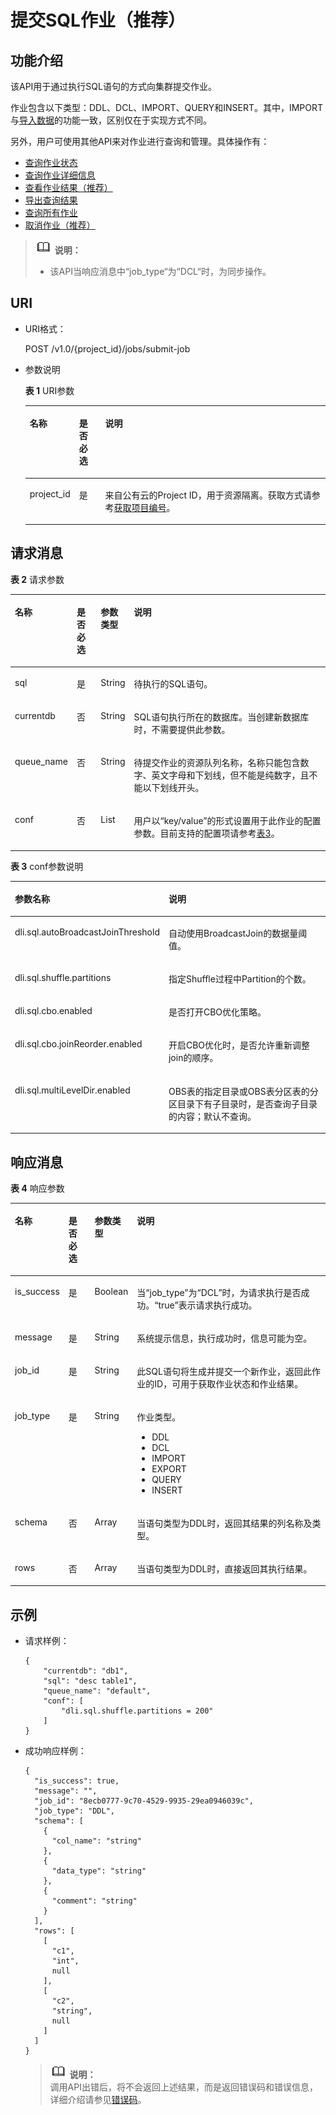 # 提交SQL作业（推荐）<a name="dli_02_0102"></a>

## 功能介绍<a name="s51df1f9bf4784cf4a56c09b3973a2adc"></a>

该API用于通过执行SQL语句的方式向集群提交作业。

作业包含以下类型：DDL、DCL、IMPORT、QUERY和INSERT。其中，IMPORT与[导入数据](导入数据.md)的功能一致，区别仅在于实现方式不同。

另外，用户可使用其他API来对作业进行查询和管理。具体操作有：

-   [查询作业状态](查询作业状态.md)
-   [查询作业详细信息](查询作业详细信息.md)
-   [查看作业结果（推荐）](查看作业结果（推荐）.md)
-   [导出查询结果](导出查询结果.md)
-   [查询所有作业](查询所有作业.md)
-   [取消作业（推荐）](取消作业（推荐）.md)

>![](public_sys-resources/icon-note.gif) **说明：**   
>-   该API当响应消息中“job\_type“为“DCL“时，为同步操作。  

## URI<a name="s807a09edd221483999c7c51233072a4a"></a>

-   URI格式：

    POST /v1.0/\{project\_id\}/jobs/submit-job

-   参数说明

    **表 1**  URI参数

    <a name="zh-cn_topic_0069077806_table9770605"></a>
    <table><thead align="left"><tr id="zh-cn_topic_0069077806_row35653836"><th class="cellrowborder" valign="top" width="11.881188118811881%" id="mcps1.2.4.1.1"><p id="zh-cn_topic_0069077806_p14983541266"><a name="zh-cn_topic_0069077806_p14983541266"></a><a name="zh-cn_topic_0069077806_p14983541266"></a>名称</p>
    </th>
    <th class="cellrowborder" valign="top" width="8.91089108910891%" id="mcps1.2.4.1.2"><p id="zh-cn_topic_0069077806_p9981547619"><a name="zh-cn_topic_0069077806_p9981547619"></a><a name="zh-cn_topic_0069077806_p9981547619"></a>是否必选</p>
    </th>
    <th class="cellrowborder" valign="top" width="79.20792079207921%" id="mcps1.2.4.1.3"><p id="a9de737854caf4be3a07db76909948f18"><a name="a9de737854caf4be3a07db76909948f18"></a><a name="a9de737854caf4be3a07db76909948f18"></a>说明</p>
    </th>
    </tr>
    </thead>
    <tbody><tr id="row5320171434012"><td class="cellrowborder" valign="top" width="11.881188118811881%" headers="mcps1.2.4.1.1 "><p id="zh-cn_topic_0069077803_p43412436"><a name="zh-cn_topic_0069077803_p43412436"></a><a name="zh-cn_topic_0069077803_p43412436"></a>project_id</p>
    </td>
    <td class="cellrowborder" valign="top" width="8.91089108910891%" headers="mcps1.2.4.1.2 "><p id="zh-cn_topic_0069077803_p26746391"><a name="zh-cn_topic_0069077803_p26746391"></a><a name="zh-cn_topic_0069077803_p26746391"></a>是</p>
    </td>
    <td class="cellrowborder" valign="top" width="79.20792079207921%" headers="mcps1.2.4.1.3 "><p id="zh-cn_topic_0069077803_p18974100"><a name="zh-cn_topic_0069077803_p18974100"></a><a name="zh-cn_topic_0069077803_p18974100"></a>来自公有云的Project ID，用于资源隔离。获取方式请参考<a href="获取项目编号.md">获取项目编号</a>。</p>
    </td>
    </tr>
    </tbody>
    </table>


## 请求消息<a name="s46f967e8024f453cb6cd43f3af264950"></a>

**表 2**  请求参数

<a name="table6376584143542"></a>
<table><thead align="left"><tr id="row19110893143542"><th class="cellrowborder" valign="top" width="13%" id="mcps1.2.5.1.1"><p id="p42934984143542"><a name="p42934984143542"></a><a name="p42934984143542"></a>名称</p>
</th>
<th class="cellrowborder" valign="top" width="8%" id="mcps1.2.5.1.2"><p id="p55181642143542"><a name="p55181642143542"></a><a name="p55181642143542"></a>是否必选</p>
</th>
<th class="cellrowborder" valign="top" width="10%" id="mcps1.2.5.1.3"><p id="p40528033143542"><a name="p40528033143542"></a><a name="p40528033143542"></a>参数类型</p>
</th>
<th class="cellrowborder" valign="top" width="69%" id="mcps1.2.5.1.4"><p id="p61545269143542"><a name="p61545269143542"></a><a name="p61545269143542"></a>说明</p>
</th>
</tr>
</thead>
<tbody><tr id="row16818917143542"><td class="cellrowborder" valign="top" width="13%" headers="mcps1.2.5.1.1 "><p id="p4478514143542"><a name="p4478514143542"></a><a name="p4478514143542"></a>sql</p>
</td>
<td class="cellrowborder" valign="top" width="8%" headers="mcps1.2.5.1.2 "><p id="p27215339143542"><a name="p27215339143542"></a><a name="p27215339143542"></a>是</p>
</td>
<td class="cellrowborder" valign="top" width="10%" headers="mcps1.2.5.1.3 "><p id="p56958849143542"><a name="p56958849143542"></a><a name="p56958849143542"></a>String</p>
</td>
<td class="cellrowborder" valign="top" width="69%" headers="mcps1.2.5.1.4 "><p id="p1036145143542"><a name="p1036145143542"></a><a name="p1036145143542"></a>待执行的SQL语句。</p>
</td>
</tr>
<tr id="row48821488143542"><td class="cellrowborder" valign="top" width="13%" headers="mcps1.2.5.1.1 "><p id="p17152532143542"><a name="p17152532143542"></a><a name="p17152532143542"></a>currentdb</p>
</td>
<td class="cellrowborder" valign="top" width="8%" headers="mcps1.2.5.1.2 "><p id="p47177872143542"><a name="p47177872143542"></a><a name="p47177872143542"></a>否</p>
</td>
<td class="cellrowborder" valign="top" width="10%" headers="mcps1.2.5.1.3 "><p id="p63311321143542"><a name="p63311321143542"></a><a name="p63311321143542"></a>String</p>
</td>
<td class="cellrowborder" valign="top" width="69%" headers="mcps1.2.5.1.4 "><p id="p27943382143542"><a name="p27943382143542"></a><a name="p27943382143542"></a>SQL语句执行所在的数据库。当创建新数据库时，不需要提供此参数。</p>
</td>
</tr>
<tr id="row47659205154318"><td class="cellrowborder" valign="top" width="13%" headers="mcps1.2.5.1.1 "><p id="p1846530915443"><a name="p1846530915443"></a><a name="p1846530915443"></a>queue_name</p>
</td>
<td class="cellrowborder" valign="top" width="8%" headers="mcps1.2.5.1.2 "><p id="p3009358515443"><a name="p3009358515443"></a><a name="p3009358515443"></a>否</p>
</td>
<td class="cellrowborder" valign="top" width="10%" headers="mcps1.2.5.1.3 "><p id="p6674625215443"><a name="p6674625215443"></a><a name="p6674625215443"></a>String</p>
</td>
<td class="cellrowborder" valign="top" width="69%" headers="mcps1.2.5.1.4 "><p id="p32836715443"><a name="p32836715443"></a><a name="p32836715443"></a>待提交作业的资源队列名称，名称只能包含数字、英文字母和下划线，但不能是纯数字，且不能以下划线开头。</p>
</td>
</tr>
<tr id="row57451725143542"><td class="cellrowborder" valign="top" width="13%" headers="mcps1.2.5.1.1 "><p id="p36740211143542"><a name="p36740211143542"></a><a name="p36740211143542"></a>conf</p>
</td>
<td class="cellrowborder" valign="top" width="8%" headers="mcps1.2.5.1.2 "><p id="p23167106143542"><a name="p23167106143542"></a><a name="p23167106143542"></a>否</p>
</td>
<td class="cellrowborder" valign="top" width="10%" headers="mcps1.2.5.1.3 "><p id="p64596322143542"><a name="p64596322143542"></a><a name="p64596322143542"></a>List</p>
</td>
<td class="cellrowborder" valign="top" width="69%" headers="mcps1.2.5.1.4 "><p id="p23997108143542"><a name="p23997108143542"></a><a name="p23997108143542"></a>用户以“key/value”的形式设置用于此作业的配置参数。目前支持的配置项请参考<a href="#table0995047105710">表3</a>。</p>
</td>
</tr>
</tbody>
</table>

**表 3**  conf参数说明

<a name="table0995047105710"></a>
<table><thead align="left"><tr id="row1899634735718"><th class="cellrowborder" valign="top" width="29.959999999999997%" id="mcps1.2.3.1.1"><p id="p499615477576"><a name="p499615477576"></a><a name="p499615477576"></a>参数名称</p>
</th>
<th class="cellrowborder" valign="top" width="70.04%" id="mcps1.2.3.1.2"><p id="p1599618476576"><a name="p1599618476576"></a><a name="p1599618476576"></a>说明</p>
</th>
</tr>
</thead>
<tbody><tr id="row4996647165719"><td class="cellrowborder" valign="top" width="29.959999999999997%" headers="mcps1.2.3.1.1 "><p id="p599684745716"><a name="p599684745716"></a><a name="p599684745716"></a>dli.sql.autoBroadcastJoinThreshold</p>
</td>
<td class="cellrowborder" valign="top" width="70.04%" headers="mcps1.2.3.1.2 "><p id="p1999664775720"><a name="p1999664775720"></a><a name="p1999664775720"></a>自动使用BroadcastJoin的数据量阈值。</p>
</td>
</tr>
<tr id="row1399694719578"><td class="cellrowborder" valign="top" width="29.959999999999997%" headers="mcps1.2.3.1.1 "><p id="p13996347135720"><a name="p13996347135720"></a><a name="p13996347135720"></a>dli.sql.shuffle.partitions</p>
</td>
<td class="cellrowborder" valign="top" width="70.04%" headers="mcps1.2.3.1.2 "><p id="p1699684710571"><a name="p1699684710571"></a><a name="p1699684710571"></a>指定Shuffle过程中Partition的个数。</p>
</td>
</tr>
<tr id="row099614718573"><td class="cellrowborder" valign="top" width="29.959999999999997%" headers="mcps1.2.3.1.1 "><p id="p499684713577"><a name="p499684713577"></a><a name="p499684713577"></a>dli.sql.cbo.enabled</p>
</td>
<td class="cellrowborder" valign="top" width="70.04%" headers="mcps1.2.3.1.2 "><p id="p10996154712571"><a name="p10996154712571"></a><a name="p10996154712571"></a>是否打开CBO优化策略。</p>
</td>
</tr>
<tr id="row09965476573"><td class="cellrowborder" valign="top" width="29.959999999999997%" headers="mcps1.2.3.1.1 "><p id="p109967470579"><a name="p109967470579"></a><a name="p109967470579"></a>dli.sql.cbo.joinReorder.enabled</p>
</td>
<td class="cellrowborder" valign="top" width="70.04%" headers="mcps1.2.3.1.2 "><p id="p18996174775716"><a name="p18996174775716"></a><a name="p18996174775716"></a>开启CBO优化时，是否允许重新调整join的顺序。</p>
</td>
</tr>
<tr id="row20996647105715"><td class="cellrowborder" valign="top" width="29.959999999999997%" headers="mcps1.2.3.1.1 "><p id="p6996547105719"><a name="p6996547105719"></a><a name="p6996547105719"></a>dli.sql.multiLevelDir.enabled</p>
</td>
<td class="cellrowborder" valign="top" width="70.04%" headers="mcps1.2.3.1.2 "><p id="p19996154717576"><a name="p19996154717576"></a><a name="p19996154717576"></a>OBS表的指定目录或OBS表分区表的分区目录下有子目录时，是否查询子目录的内容；默认不查询。</p>
</td>
</tr>
</tbody>
</table>

## 响应消息<a name="s04b3bd00c07846478613d3718f637112"></a>

**表 4**  响应参数

<a name="zh-cn_topic_0069077806_table43107464"></a>
<table><thead align="left"><tr id="zh-cn_topic_0069077806_row12322941"><th class="cellrowborder" valign="top" width="12%" id="mcps1.2.5.1.1"><p id="zh-cn_topic_0069077806_p17344522714"><a name="zh-cn_topic_0069077806_p17344522714"></a><a name="zh-cn_topic_0069077806_p17344522714"></a>名称</p>
</th>
<th class="cellrowborder" valign="top" width="9%" id="mcps1.2.5.1.2"><p id="zh-cn_topic_0069077806_p3324582718"><a name="zh-cn_topic_0069077806_p3324582718"></a><a name="zh-cn_topic_0069077806_p3324582718"></a>是否必选</p>
</th>
<th class="cellrowborder" valign="top" width="11%" id="mcps1.2.5.1.3"><p id="zh-cn_topic_0069077806_p1633452272"><a name="zh-cn_topic_0069077806_p1633452272"></a><a name="zh-cn_topic_0069077806_p1633452272"></a>参数类型</p>
</th>
<th class="cellrowborder" valign="top" width="68%" id="mcps1.2.5.1.4"><p id="zh-cn_topic_0069077806_p18354562712"><a name="zh-cn_topic_0069077806_p18354562712"></a><a name="zh-cn_topic_0069077806_p18354562712"></a>说明</p>
</th>
</tr>
</thead>
<tbody><tr id="zh-cn_topic_0069077806_row42891778"><td class="cellrowborder" valign="top" width="12%" headers="mcps1.2.5.1.1 "><p id="zh-cn_topic_0069077806_p51681963"><a name="zh-cn_topic_0069077806_p51681963"></a><a name="zh-cn_topic_0069077806_p51681963"></a>is_success</p>
</td>
<td class="cellrowborder" valign="top" width="9%" headers="mcps1.2.5.1.2 "><p id="zh-cn_topic_0069077806_p25489436"><a name="zh-cn_topic_0069077806_p25489436"></a><a name="zh-cn_topic_0069077806_p25489436"></a>是</p>
</td>
<td class="cellrowborder" valign="top" width="11%" headers="mcps1.2.5.1.3 "><p id="zh-cn_topic_0069077806_p51378430"><a name="zh-cn_topic_0069077806_p51378430"></a><a name="zh-cn_topic_0069077806_p51378430"></a>Boolean</p>
</td>
<td class="cellrowborder" valign="top" width="68%" headers="mcps1.2.5.1.4 "><p id="p4367201211150"><a name="p4367201211150"></a><a name="p4367201211150"></a>当<span class="parmname" id="parmname20849116111318"><a name="parmname20849116111318"></a><a name="parmname20849116111318"></a>“job_type”</span>为<span class="parmvalue" id="parmvalue2347564101624"><a name="parmvalue2347564101624"></a><a name="parmvalue2347564101624"></a>“DCL”</span>时，为请求执行是否成功。<span class="parmvalue" id="parmvalue218731155923"><a name="parmvalue218731155923"></a><a name="parmvalue218731155923"></a>“true”</span>表示请求执行成功。</p>
</td>
</tr>
<tr id="zh-cn_topic_0069077806_row8129598"><td class="cellrowborder" valign="top" width="12%" headers="mcps1.2.5.1.1 "><p id="zh-cn_topic_0069077806_p54517712"><a name="zh-cn_topic_0069077806_p54517712"></a><a name="zh-cn_topic_0069077806_p54517712"></a>message</p>
</td>
<td class="cellrowborder" valign="top" width="9%" headers="mcps1.2.5.1.2 "><p id="zh-cn_topic_0069077806_p53858575"><a name="zh-cn_topic_0069077806_p53858575"></a><a name="zh-cn_topic_0069077806_p53858575"></a>是</p>
</td>
<td class="cellrowborder" valign="top" width="11%" headers="mcps1.2.5.1.3 "><p id="zh-cn_topic_0069077806_p468450"><a name="zh-cn_topic_0069077806_p468450"></a><a name="zh-cn_topic_0069077806_p468450"></a>String</p>
</td>
<td class="cellrowborder" valign="top" width="68%" headers="mcps1.2.5.1.4 "><p id="a4fa277540d3e42e48cec2027a36ca6bc"><a name="a4fa277540d3e42e48cec2027a36ca6bc"></a><a name="a4fa277540d3e42e48cec2027a36ca6bc"></a>系统提示信息，执行成功时，信息可能为空。</p>
</td>
</tr>
<tr id="zh-cn_topic_0069077806_row5956164"><td class="cellrowborder" valign="top" width="12%" headers="mcps1.2.5.1.1 "><p id="zh-cn_topic_0069077806_p12687257"><a name="zh-cn_topic_0069077806_p12687257"></a><a name="zh-cn_topic_0069077806_p12687257"></a>job_id</p>
</td>
<td class="cellrowborder" valign="top" width="9%" headers="mcps1.2.5.1.2 "><p id="zh-cn_topic_0069077806_p21034911"><a name="zh-cn_topic_0069077806_p21034911"></a><a name="zh-cn_topic_0069077806_p21034911"></a>是</p>
</td>
<td class="cellrowborder" valign="top" width="11%" headers="mcps1.2.5.1.3 "><p id="zh-cn_topic_0069077806_p26106237"><a name="zh-cn_topic_0069077806_p26106237"></a><a name="zh-cn_topic_0069077806_p26106237"></a>String</p>
</td>
<td class="cellrowborder" valign="top" width="68%" headers="mcps1.2.5.1.4 "><p id="zh-cn_topic_0069077806_p34230492"><a name="zh-cn_topic_0069077806_p34230492"></a><a name="zh-cn_topic_0069077806_p34230492"></a>此SQL语句将生成并提交一个新作业，返回此作业的ID，可用于获取作业状态和作业结果。</p>
</td>
</tr>
<tr id="zh-cn_topic_0069077806_row39638980"><td class="cellrowborder" valign="top" width="12%" headers="mcps1.2.5.1.1 "><p id="zh-cn_topic_0069077806_p56640774"><a name="zh-cn_topic_0069077806_p56640774"></a><a name="zh-cn_topic_0069077806_p56640774"></a>job_type</p>
</td>
<td class="cellrowborder" valign="top" width="9%" headers="mcps1.2.5.1.2 "><p id="zh-cn_topic_0069077806_p24499997"><a name="zh-cn_topic_0069077806_p24499997"></a><a name="zh-cn_topic_0069077806_p24499997"></a>是</p>
</td>
<td class="cellrowborder" valign="top" width="11%" headers="mcps1.2.5.1.3 "><p id="zh-cn_topic_0069077806_p38342769"><a name="zh-cn_topic_0069077806_p38342769"></a><a name="zh-cn_topic_0069077806_p38342769"></a>String</p>
</td>
<td class="cellrowborder" valign="top" width="68%" headers="mcps1.2.5.1.4 "><p id="zh-cn_topic_0069077806_p18756585"><a name="zh-cn_topic_0069077806_p18756585"></a><a name="zh-cn_topic_0069077806_p18756585"></a>作业类型。</p>
<a name="ud0cff9a09ee641b3a42e353020764dc1"></a><a name="ud0cff9a09ee641b3a42e353020764dc1"></a><ul id="ud0cff9a09ee641b3a42e353020764dc1"><li>DDL</li><li>DCL</li><li>IMPORT</li><li>EXPORT</li><li>QUERY</li><li>INSERT</li></ul>
</td>
</tr>
<tr id="row1822483371311"><td class="cellrowborder" valign="top" width="12%" headers="mcps1.2.5.1.1 "><p id="p18224933171318"><a name="p18224933171318"></a><a name="p18224933171318"></a>schema</p>
</td>
<td class="cellrowborder" valign="top" width="9%" headers="mcps1.2.5.1.2 "><p id="p92257338139"><a name="p92257338139"></a><a name="p92257338139"></a>否</p>
</td>
<td class="cellrowborder" valign="top" width="11%" headers="mcps1.2.5.1.3 "><p id="p1822514331138"><a name="p1822514331138"></a><a name="p1822514331138"></a>Array</p>
</td>
<td class="cellrowborder" valign="top" width="68%" headers="mcps1.2.5.1.4 "><p id="p152251533161319"><a name="p152251533161319"></a><a name="p152251533161319"></a>当语句类型为DDL时，返回其结果的列名称及类型。</p>
</td>
</tr>
<tr id="zh-cn_topic_0069077806_row34591542"><td class="cellrowborder" valign="top" width="12%" headers="mcps1.2.5.1.1 "><p id="zh-cn_topic_0069077806_p50451552"><a name="zh-cn_topic_0069077806_p50451552"></a><a name="zh-cn_topic_0069077806_p50451552"></a>rows</p>
</td>
<td class="cellrowborder" valign="top" width="9%" headers="mcps1.2.5.1.2 "><p id="zh-cn_topic_0069077806_p60043939"><a name="zh-cn_topic_0069077806_p60043939"></a><a name="zh-cn_topic_0069077806_p60043939"></a>否</p>
</td>
<td class="cellrowborder" valign="top" width="11%" headers="mcps1.2.5.1.3 "><p id="zh-cn_topic_0069077806_p31720870"><a name="zh-cn_topic_0069077806_p31720870"></a><a name="zh-cn_topic_0069077806_p31720870"></a>Array</p>
</td>
<td class="cellrowborder" valign="top" width="68%" headers="mcps1.2.5.1.4 "><p id="zh-cn_topic_0069077806_p19253649"><a name="zh-cn_topic_0069077806_p19253649"></a><a name="zh-cn_topic_0069077806_p19253649"></a>当语句类型为DDL时，直接返回其执行结果。</p>
</td>
</tr>
</tbody>
</table>

## 示例<a name="section57434560164325"></a>

-   请求样例：

    ```
    {
        "currentdb": "db1",
        "sql": "desc table1",
        "queue_name": "default",
        "conf": [
            "dli.sql.shuffle.partitions = 200"
        ]
    }
    ```

-   成功响应样例：

    ```
    {
      "is_success": true,
      "message": "",
      "job_id": "8ecb0777-9c70-4529-9935-29ea0946039c",
      "job_type": "DDL",
      "schema": [
        {
          "col_name": "string"
        },
        {
          "data_type": "string"
        },
        {
          "comment": "string"
        }
      ],
      "rows": [
        [
          "c1",
          "int",
          null
        ],
        [
          "c2",
          "string",
          null
        ]
      ]
    }
    ```

    >![](public_sys-resources/icon-note.gif) **说明：**   
    >调用API出错后，将不会返回上述结果，而是返回错误码和错误信息，详细介绍请参见[错误码](错误码.md)。  



